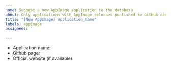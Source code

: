 ```yaml
---
name: Suggest a new AppImage application to the database
about: Only applications with AppImage releases published to GitHub can be accepted
title: "[New AppImage] application_name"
labels: appimage
assignees: ''

---
```


- Application name:
- Github page:
- Official website (if available):
